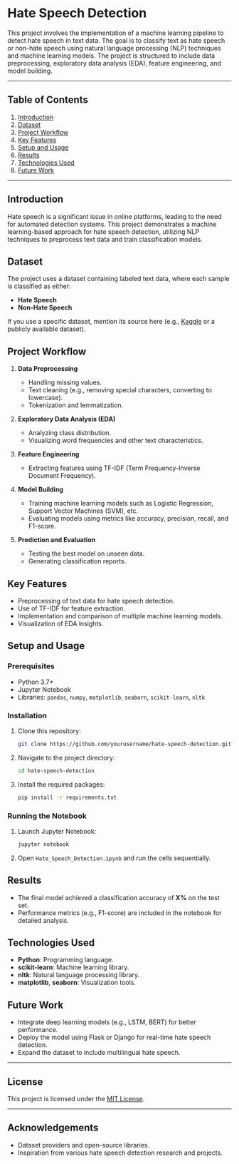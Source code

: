 # Hate Speech Detection

This project involves the implementation of a machine learning pipeline to detect hate speech in text data. The goal is to classify text as hate speech or non-hate speech using natural language processing (NLP) techniques and machine learning models. The project is structured to include data preprocessing, exploratory data analysis (EDA), feature engineering, and model building.

---

## Table of Contents

1. [Introduction](#introduction)
2. [Dataset](#dataset)
3. [Project Workflow](#project-workflow)
4. [Key Features](#key-features)
5. [Setup and Usage](#setup-and-usage)
6. [Results](#results)
7. [Technologies Used](#technologies-used)
8. [Future Work](#future-work)

---

## Introduction
Hate speech is a significant issue in online platforms, leading to the need for automated detection systems. This project demonstrates a machine learning-based approach for hate speech detection, utilizing NLP techniques to preprocess text data and train classification models.

## Dataset
The project uses a dataset containing labeled text data, where each sample is classified as either:
- **Hate Speech**
- **Non-Hate Speech**

If you use a specific dataset, mention its source here (e.g., [Kaggle](https://www.kaggle.com/) or a publicly available dataset).

## Project Workflow

1. **Data Preprocessing**
   - Handling missing values.
   - Text cleaning (e.g., removing special characters, converting to lowercase).
   - Tokenization and lemmatization.

2. **Exploratory Data Analysis (EDA)**
   - Analyzing class distribution.
   - Visualizing word frequencies and other text characteristics.

3. **Feature Engineering**
   - Extracting features using TF-IDF (Term Frequency-Inverse Document Frequency).

4. **Model Building**
   - Training machine learning models such as Logistic Regression, Support Vector Machines (SVM), etc.
   - Evaluating models using metrics like accuracy, precision, recall, and F1-score.

5. **Prediction and Evaluation**
   - Testing the best model on unseen data.
   - Generating classification reports.

## Key Features
- Preprocessing of text data for hate speech detection.
- Use of TF-IDF for feature extraction.
- Implementation and comparison of multiple machine learning models.
- Visualization of EDA insights.

## Setup and Usage

### Prerequisites
- Python 3.7+
- Jupyter Notebook
- Libraries: `pandas`, `numpy`, `matplotlib`, `seaborn`, `scikit-learn`, `nltk`

### Installation
1. Clone this repository:
   ```bash
   git clone https://github.com/yourusername/hate-speech-detection.git
   ```
2. Navigate to the project directory:
   ```bash
   cd hate-speech-detection
   ```
3. Install the required packages:
   ```bash
   pip install -r requirements.txt
   ```

### Running the Notebook
1. Launch Jupyter Notebook:
   ```bash
   jupyter notebook
   ```
2. Open `Hate_Speech_Detection.ipynb` and run the cells sequentially.

## Results
- The final model achieved a classification accuracy of **X%** on the test set.
- Performance metrics (e.g., F1-score) are included in the notebook for detailed analysis.

## Technologies Used
- **Python**: Programming language.
- **scikit-learn**: Machine learning library.
- **nltk**: Natural language processing library.
- **matplotlib**, **seaborn**: Visualization tools.

## Future Work
- Integrate deep learning models (e.g., LSTM, BERT) for better performance.
- Deploy the model using Flask or Django for real-time hate speech detection.
- Expand the dataset to include multilingual hate speech.

---

## License
This project is licensed under the [MIT License](LICENSE).

---

## Acknowledgements
- Dataset providers and open-source libraries.
- Inspiration from various hate speech detection research and projects.
